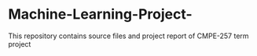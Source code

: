 # Machine-Learning-Project-
This repository contains source files and project report of CMPE-257 term project
